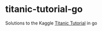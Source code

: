 # titanic-tutorial-go
Solutions to the Kaggle [Titanic Tutorial](https://www.kaggle.com/code/alexisbcook/titanic-tutorial) in go
